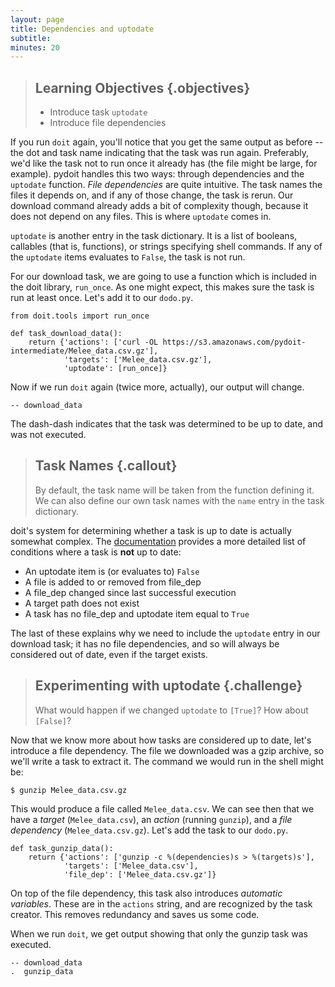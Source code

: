 ```yaml
---
layout: page
title: Dependencies and uptodate
subtitle: 
minutes: 20
---
```


> ## Learning Objectives {.objectives}
>
> * Introduce task `uptodate` 
> * Introduce file dependencies

If you run `doit` again, you'll notice that you get the same output as before --
the dot and task name indicating that the task was run again. Preferably, we'd like
the task not to run once it already has (the file might be large, for example). 
pydoit handles this two ways: through dependencies and the `uptodate` function.
*File dependencies* are quite intuitive. The task names the files it depends on,
and if any of those change, the task is rerun. Our download command already adds
a bit of complexity though, because it does not depend on any files. This is where
`uptodate` comes in.

`uptodate` is another entry in the task dictionary. It is a list of booleans, callables
(that is, functions), or strings specifying shell commands. If any of the `uptodate`
items evaluates to `False`, the task is not run.

For our download task, we are going to use a function which is included in the
doit library, `run_once`. As one might expect, this makes sure the task is run 
at least once. Let's add it to our `dodo.py`.

~~~ {.python}
from doit.tools import run_once

def task_download_data():
    return {'actions': ['curl -OL https://s3.amazonaws.com/pydoit-intermediate/Melee_data.csv.gz'],
            'targets': ['Melee_data.csv.gz'],
            'uptodate': [run_once]}
~~~

Now if we run `doit` again (twice more, actually), our output will change.

~~~ {.output}
-- download_data
~~~

The dash-dash indicates that the task was determined to be up to date, and was not
executed.

> ## Task Names {.callout}
>
> By default, the task name will be taken from the function defining it. We can
> also define our own task names with the `name` entry in the task dictionary.

doit's system for determining whether a task is up to date is actually somewhat complex.
The [documentation](http://pydoit.org/dependencies.html#doit-up-to-date-definition)
provides a more detailed list of conditions where a task is **not** up to date:

* An uptodate item is (or evaluates to) `False`
* A file is added to or removed from file_dep
* A file_dep changed since last successful execution
* A target path does not exist
* A task has no file_dep and uptodate item equal to `True`

The last of these explains why we need to include the `uptodate` entry in our download
task; it has no file dependencies, and so will always be considered out of date, even
if the target exists. 

> ## Experimenting with uptodate {.challenge}
>
> What would happen if we changed `uptodate` to `[True]`? How about `[False]`?

Now that we know more about how tasks are considered up to date, let's introduce
a file dependency. The file we downloaded was a gzip archive, so we'll write a task
to extract it. The command we would run in the shell might be:

~~~ {.bash}
$ gunzip Melee_data.csv.gz
~~~

This would produce a file called `Melee_data.csv`. We can see then that we have a
*target* (`Melee_data.csv`), an *action* (running `gunzip`), and a *file dependency*
(`Melee_data.csv.gz`). Let's add the task to our `dodo.py`.

~~~ {.python}
def task_gunzip_data():
    return {'actions': ['gunzip -c %(dependencies)s > %(targets)s'],
            'targets': ['Melee_data.csv'],
            'file_dep': ['Melee_data.csv.gz']}
~~~

On top of the file dependency, this task also introduces *automatic variables*.
These are in the `actions` string, and are recognized by the task creator. This removes
redundancy and saves us some code.

When we run `doit`, we get output showing that only the gunzip task was executed.

~~~ {.output}
-- download_data
.  gunzip_data
~~~
